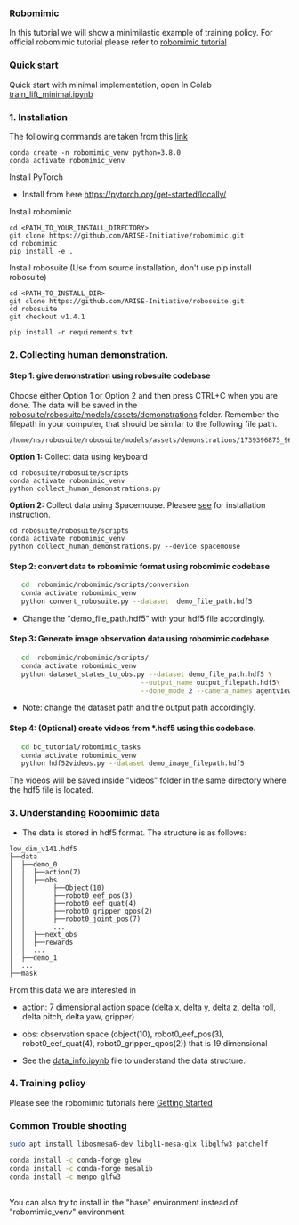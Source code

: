 ### Robomimic 
In this tutorial we will show a minimilastic example of training policy. For official robomimic tutorial please refer to [robomimic tutorial](https://robomimic.github.io/docs/introduction/overview.html)


### Quick start
Quick start with minimal implementation, open In Colab [train_lift_minimal.ipynb](https://colab.research.google.com/github/AssistiveRoboticsUNH/bc_tutorial/blob/main/robomimic_tasks/train_lift_minimal.ipynb)




### 1. Installation
The following commands are taken from this [link](https://robomimic.github.io/docs/introduction/installation.html) 

```
conda create -n robomimic_venv python=3.8.0
conda activate robomimic_venv
```

Install PyTorch
* Install from here https://pytorch.org/get-started/locally/


Install robomimic
```
cd <PATH_TO_YOUR_INSTALL_DIRECTORY>
git clone https://github.com/ARISE-Initiative/robomimic.git
cd robomimic
pip install -e .
```

Install robosuite (Use from source installation, don't use pip install robosuite)
```
cd <PATH_TO_INSTALL_DIR>
git clone https://github.com/ARISE-Initiative/robosuite.git
cd robosuite
git checkout v1.4.1

pip install -r requirements.txt
```
 

### 2. Collecting human demonstration.

#### Step 1: give demonstration using robosuite codebase

Choose either Option 1 or Option 2 and then press CTRL+C when you are done. The data will be saved in the <u>robosuite/robosuite/models/assets/demonstrations</u> folder. Remember the filepath in your computer, that should be similar to the following file path.
```
/home/ns/robosuite/robosuite/models/assets/demonstrations/1739396875_9637682/demo.hdf5
```  


<b>Option 1:</b> Collect data using keyboard
```
cd robosuite/robosuite/scripts
conda activate robomimic_venv
python collect_human_demonstrations.py
```

<b>Option 2:</b> Collect data using Spacemouse.
Pleasee [see](spacemouse_install.md) for installation instruction.
```
cd robosuite/robosuite/scripts
conda activate robomimic_venv
python collect_human_demonstrations.py --device spacemouse
```


#### Step 2: convert data to robomimic format using robomimic codebase
```bash
   cd  robomimic/robomimic/scripts/conversion
   conda activate robomimic_venv
   python convert_robosuite.py --dataset  demo_file_path.hdf5
```
* Change the "demo_file_path.hdf5" with your hdf5 file accordingly.

#### Step 3: Generate image observation data using robomimic codebase
```bash
   cd  robomimic/robomimic/scripts/
   conda activate robomimic_venv
   python dataset_states_to_obs.py --dataset demo_file_path.hdf5 \
                                 --output_name output_filepath.hdf5\
                                 --done_mode 2 --camera_names agentview robot0_eye_in_hand --camera_height 84 --camera_width 84  
```
* Note: change the dataset path and the output path accordingly.


#### Step 4: (Optional) create videos from *.hdf5 using this codebase.
 
```bash
   cd bc_tutorial/robomimic_tasks
   conda activate robomimic_venv
   python hdf52videos.py --dataset demo_image_filepath.hdf5 
```
The videos will be saved inside "videos" folder in the same directory where the hdf5 file is located.



### 3. Understanding Robomimic data

* The data is stored in hdf5 format. The structure is as follows:
```
low_dim_v141.hdf5
├──data
│  ├──demo_0
│  │  ├──action(7)
│  │  ├──obs
│  │       ├──Object(10)
│  │       ├──robot0_eef_pos(3)
│  │       ├──robot0_eef_quat(4)
│  │       ├──robot0_gripper_qpos(2)
│  │       ├──robot0_joint_pos(7)
│  │       ...
│  │  ├──next_obs
│  │  ├──rewards
│  │  ...
│  ├──demo_1
│  ...
├──mask
```

From this data we are interested in
   * action: 7 dimensional action space (delta x, delta y, delta z, delta roll, delta pitch, delta yaw, gripper)
   * obs: observation space (object(10), robot0_eef_pos(3), robot0_eef_quat(4), robot0_gripper_qpos(2)) that is 19 dimensional


* See the <a href="data_info.ipynb">data_info.ipynb</a> file to understand the data structure.


### 4. Training policy 

Please see the robomimic tutorials here [Getting Started](https://robomimic.github.io/docs/introduction/getting_started.html)


<!-- Quick start with minimal implementation <a href="train_minimal_lift.ipynb"> train_minimal_lift.ipynb </a>

For general training policy, plese see   robomimic/robomimic/scripts/train.py  after you done installing.



### (Optional) Download data
* Download Proficient-Human low-dimensional lift data from here [link](https://robomimic.github.io/docs/datasets/robomimic_v0.1.html)

* direct link to download [Proficient-Human low-dimensional lift data](http://downloads.cs.stanford.edu/downloads/rt_benchmark/lift/ph/low_dim_v141.hdf5) save as to download, click may not work. -->

### Common Trouble shooting


```bash
sudo apt install libosmesa6-dev libgl1-mesa-glx libglfw3 patchelf

conda install -c conda-forge glew
conda install -c conda-forge mesalib
conda install -c menpo glfw3
 

```

You can also try to install in the "base" environment instead of "robomimic_venv" environment. 
